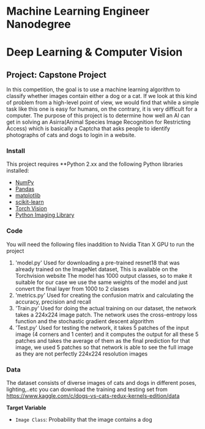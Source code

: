 # Machine Learning Engineer Nanodegree
# Deep Learning & Computer Vision
## Project: Capstone Project

In this competition, the goal is to use a machine learning algorithm to classify whether images contain either a dog or a cat. 
If we look at this kind of problem from a high-level point of view, we would find that while a simple task like this one is 
easy for humans, on the contrary, it is very difficult for a computer. The purpose of this project is to determine how 
well an AI can get in solving an Asirra(Animal Species Image Recognition for Restricting Access) which is basically a 
Captcha that asks people to identify photographs of cats and dogs to login in a website.

### Install

This project requires **Python 2.xx and the following Python libraries installed:

- [NumPy](http://www.numpy.org/)
- [Pandas](http://pandas.pydata.org)
- [matplotlib](http://matplotlib.org/)
- [scikit-learn](http://scikit-learn.org/stable/)
- [Torch Vision](http://pytorch.org)
- [Python Imaging Library](http://www.pythonware.com/products/pil/)

### Code
You will need the following files inaddition to Nvidia Titan X GPU to run the project

1) 'model.py'
Used for downloading a pre-trained resnet18 that was already trained on the ImageNet dataset, This is available on the  Torchvision website  The model has 1000 output classes, so to make it suitable for our case we use the same weights of the model and just convert the final layer from 1000 to 2 classes
2) 'metrics.py'
Used for creating the confusion matrix and calculating the accuracy, precision and recall
3) 'Train.py'
Used for doing the actual training on our dataset, the network takes a 224x224 image patch. The network uses the cross-entropy loss function and the stochastic gradient descent algorithm
4) 'Test.py'
Used for testing the network, it takes 5 patches of the input image (4 corners and 1 center) and it computes the output for all these 5 patches and takes the average of them as the final prediction for that image, we used 5 patches so that network is able to see the full image as they are not perfectly 224x224 resolution images

### Data

The dataset consists of diverse images of cats and dogs in different poses, lighting,..etc you can download the training and testing set from https://www.kaggle.com/c/dogs-vs-cats-redux-kernels-edition/data

**Target Variable**
- `Image Class`: Probability that the image contains a dog
